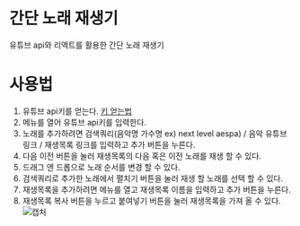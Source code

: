 # 간단 노래 재생기
유튜브 api와 리액트를 활용한 간단 노래 재생기

# 사용법
1. 유튜브 api키를 얻는다. [키 얻는법](https://developers.google.com/youtube/v3/getting-started?hl=ko)
2. 메뉴를 열어 유튜브 api키를 입력한다.
3. 노래를 추가하려면 검색쿼리(음악명 가수명 ex) next level aespa) / 음악 유튜브 링크 / 재생목록 링크를 입력하고 추가 버튼을 누른다.
4. 다음 이전 버튼을 눌러 재생목록의 다음 혹은 이전 노래를 재생 할 수 있다.
5. 드래그 앤 드롭으로 노래 순서를 변경 할 수 있다.
6. 검색쿼리로 추가한 노래에서 펼치기 버튼을 눌러 재생 할 노래를 선택 할 수 있다. 
7. 재생목록을 추가하려면 메뉴를 열고 재생목록 이름을 입력하고 추가 버튼을 누른다.
8. 재생목록 복사 버튼을 누르고 붙여넣기 버튼을 눌러 재생목록을 가져 올 수 있다.
![캡처](https://user-images.githubusercontent.com/47706141/126463425-eec212ea-b0c4-4da8-be4b-c5765ec4a77a.PNG)

